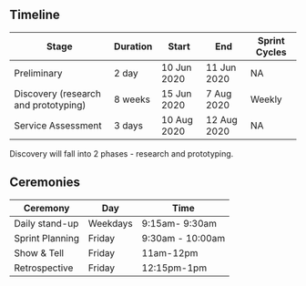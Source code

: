## Timeline

Stage | Duration | Start | End | Sprint Cycles
---|---|---|---|---
Preliminary | 2 day | 10 Jun 2020 | 11 Jun 2020 | NA
Discovery (research and prototyping) | 8 weeks | 15 Jun 2020 | 7 Aug 2020 | Weekly
Service Assessment | 3 days | 10 Aug 2020 | 12 Aug 2020 | NA

Discovery will fall into 2 phases - research and prototyping. 

## Ceremonies

Ceremony | Day | Time 
---|---|---
Daily stand-up | Weekdays | 9:15am- 9:30am 
Sprint Planning | Friday | 9:30am - 10:00am 
Show & Tell | Friday | 11am-12pm 
Retrospective | Friday | 12:15pm-1pm 
